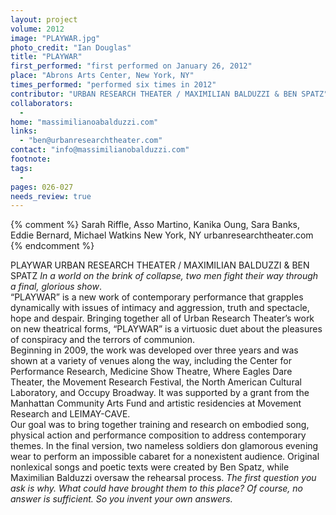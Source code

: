 ```yaml
---
layout: project
volume: 2012
image: "PLAYWAR.jpg"
photo_credit: "Ian Douglas"
title: "PLAYWAR"
first_performed: "first performed on January 26, 2012"
place: "Abrons Arts Center, New York, NY"
times_performed: "performed six times in 2012"
contributor: "URBAN RESEARCH THEATER / MAXIMILIAN BALDUZZI & BEN SPATZ"
collaborators: 
  - 
home: "massimilianoabalduzzi.com"
links: 
  - "ben@urbanresearchtheater.com"
contact: "info@massimilianobalduzzi.com"
footnote: 
tags: 
  - 
pages: 026-027
needs_review: true
---
```


{% comment %} 
Sarah Riffle, Asso Martino, Kanika Oung, Sara Banks, Eddie Bernard, Michael Watkins
New York, NY
urbanresearchtheater.com
{% endcomment %}

 PLAYWAR 
 URBAN RESEARCH THEATER / MAXIMILIAN BALDUZZI &amp; BEN SPATZ 
 <em>In</em><em> </em><em>a</em><em> </em><em>world</em><em> </em><em>on</em><em> </em><em>the</em><em> </em><em>brink</em><em> </em><em>of</em><em> </em><em>collapse,</em><em> </em><em>two</em><em> </em><em>men</em><em> </em><em>fight</em><em> </em><em>their</em><em> </em><em>way</em><em> </em><em>through</em><em> </em><em>a</em><em> </em><em>final,</em><em> </em><em>glorious</em><em> </em><em>show</em>.  
 “PLAYWAR” is a new work of contemporary performance that grapples dynamically with issues of intimacy and aggression, truth and spectacle, hope and despair. Bringing together all of Urban Research Theater’s work on new theatrical forms, “PLAYWAR” is a virtuosic duet about the pleasures of conspiracy and the terrors of communion.  
 Beginning in 2009, the work was developed over three years and was shown at a variety of venues along the way, including the Center for Performance Research, Medicine Show Theatre, Where Eagles Dare Theater, the Movement Research Festival, the North American Cultural Laboratory, and Occupy Broadway. It was supported by a grant from the Manhattan Community Arts Fund and artistic residencies at Movement Research and LEIMAY-CAVE.  
 Our goal was to bring together training and research on embodied song, physical action and performance composition to address contemporary themes. In the final version, two nameless soldiers don glamorous evening wear to perform an impossible cabaret for a nonexistent audience. Original nonlexical songs and poetic texts were created by Ben Spatz, while Maximilian Balduzzi oversaw the rehearsal process.<em> </em> 
 <em>The first question you ask is why. What could have brought them to this place? Of course, no answer is sufficient. So you invent your own answers.</em> 
